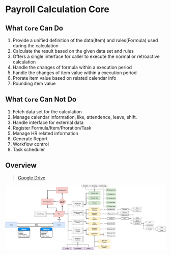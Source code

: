 # Payroll Calculation Core

## What `Core` Can Do
1. Provide a unified definition of the data(Item) and rules(Formula) used during the calculation
1. Calculate the result based on the given data set and rules 
1. Offers a single interface for caller to execute the normal or retroactive calculation
1. Handle the changes of formula within a execution period
1. handle the changes of item value within a execution period
1. Prorate item value based on related calendar info
1. Rounding item value

## What `Core` Can Not Do
1. Fetch data set for the calculation
1. Manage calendar information, like, attendence, leave, shift.
1. Handle interface for external data
1. Register Formula/Item/Proration/Task
1. Manage HR related information
1. Generate Report
1. Workflow control
1. Task scheduler

## Overview

> [Google Drive](https://drive.google.com/file/d/1tM96jXBHbzjGYEemqEuiHBpjgKdTb2tw/view?usp=sharing)

![overview](doc/pics/overview.png)
